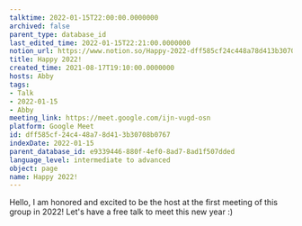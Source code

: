 ```yaml
---
talktime: 2022-01-15T22:00:00.0000000
archived: false
parent_type: database_id
last_edited_time: 2022-01-15T22:21:00.0000000
notion_url: https://www.notion.so/Happy-2022-dff585cf24c448a78d413b30708b0767
title: Happy 2022!
created_time: 2021-08-17T19:10:00.0000000
hosts: Abby
tags:
- Talk
- 2022-01-15
- Abby
meeting_link: https://meet.google.com/ijn-vugd-osn
platform: Google Meet
id: dff585cf-24c4-48a7-8d41-3b30708b0767
indexDate: 2022-01-15
parent_database_id: e9339446-880f-4ef0-8ad7-8ad1f507dded
language_level: intermediate to advanced
object: page
name: Happy 2022!
---
```


Hello, I am honored and excited to be the host at the first meeting of this group in 2022! Let's have a free talk to meet this new year :)





